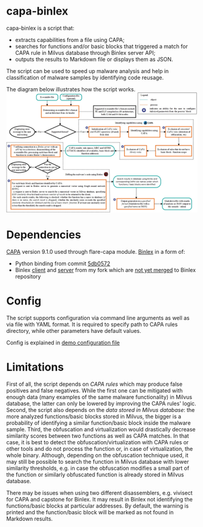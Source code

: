 # capa-binlex
capa-binlex is a script that:
- extracts capabilities from a file using CAPA; 
- searches for functions and/or basic blocks that triggered a match for CAPA rule in Milvus database through Binlex server API;
- outputs the results to Markdown file or displays them as JSON. 

The script can be used to speed up malware analysis and help in classification of malware samples by identifying code reusage.

The diagram below illustrates how the script works.
![](how_it_works.jpg "How it works")

# Dependencies
[CAPA](https://github.com/mandiant/capa) version 9.1.0 used through flare-capa module. 
[Binlex](https://github.com/c3rb3ru5d3d53c/binlex) in a form of:
- Python binding from commit [5db0572](https://github.com/c3rb3ru5d3d53c/binlex/commit/5db0572c6a4f14b72ff6a1357db582c69d91ecbe)
- Binlex [client](https://github.com/vmovupd/binlex/blob/master/scripts/libblclient/libblclient/client.py) and [server](https://github.com/vmovupd/binlex/tree/master/scripts/blserver) from my fork which are [not yet merged](https://github.com/c3rb3ru5d3d53c/binlex/pull/159) to Binlex repository

# Config
The script supports configuration via command line arguments as well as via file with YAML format. It is required to specify path to CAPA rules directory, while other parameters have default values.

Config is explained in [demo configuration file](https://github.com/vmovupd/capa-binlex/blob/main/capa-binlex.yml)

# Limitations
First of all, the script depends on *CAPA rules* which may produce false positives and false negatives. While the first one can be mitigated with enough data (many examples of the same malware functionality) in Milvus database, the latter can only be lowered by improving the CAPA rules' logic. Second, the script also depends on the *data stored in Milvus database*: the more analyzed functions/basic blocks stored in Milvus, the bigger is a probability of identifying a similar function/basic block inside the malware sample. Third, the obfuscation and virtualization would drastically decrease similarity scores between two functions as well as CAPA matches. In that case, it is best to detect the obfuscation/virtualization with CAPA rules or other tools and do not process the function or, in case of virtualization, the whole binary. Although, depending on the obfuscation technique used, it may still be possible to search the function in Milvus database with lower similarity thresholds, e.g. in case the obfuscation modifies a small part of the function or similarly obfuscated function is already stored in Milvus database.

There may be issues when using two different disassemblers, e.g. vivisect for CAPA and capstone for Binlex. It may result in Binlex not identifying the functions/basic blocks at particular addresses. By default, the warning is printed and the function/basic block will be marked as not found in Markdown results.
